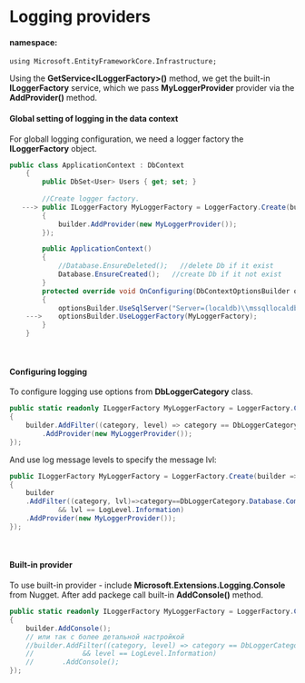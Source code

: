 ﻿# Logging providers

#### namespace:

    using Microsoft.EntityFrameworkCore.Infrastructure;

Using the **GetService\<ILoggerFactory>()** method, we get the built-in **ILoggerFactory** service, which we pass **MyLoggerProvider** provider via the **AddProvider()** method.
<br>

#### Global setting of logging in the data context

For globall logging configuration, we need a logger factory the **ILoggerFactory** object.

```c#
public class ApplicationContext : DbContext
    {
        public DbSet<User> Users { get; set; }
        
        //Create logger factory.
   ---> public ILoggerFactory MyLoggerFactory = LoggerFactory.Create(builder =>
        {
            builder.AddProvider(new MyLoggerProvider());
        });

        public ApplicationContext()
        {
            //Database.EnsureDeleted();   //delete Db if it exist
            Database.EnsureCreated();   //create Db if it not exist
        }
        protected override void OnConfiguring(DbContextOptionsBuilder optionsBuilder)
        {
            optionsBuilder.UseSqlServer("Server=(localdb)\\mssqllocaldb;Database=CRUDApp;Trusted_Connection=True;");
    --->    optionsBuilder.UseLoggerFactory(MyLoggerFactory);
        }
    }
```
<br>

#### Configuring logging
To configure logging use options from **DbLoggerCategory** class.

```c#
public static readonly ILoggerFactory MyLoggerFactory = LoggerFactory.Create(builder =>
{
    builder.AddFilter((category, level) => category == DbLoggerCategory.Database.Command.Name)
        .AddProvider(new MyLoggerProvider());
});
```
And use log message levels to specify the message lvl:
```c#
public ILoggerFactory MyLoggerFactory = LoggerFactory.Create(builder =>
{
    builder
    .AddFilter((category, lvl)=>category==DbLoggerCategory.Database.Command.Name
            && lvl == LogLevel.Information)
    .AddProvider(new MyLoggerProvider());
});
```
<br>

#### Built-in provider
To use built-in provider - include  **Microsoft.Extensions.Logging.Console** from Nugget.
After add packege call built-in **AddConsole()** method.
```C#
public static readonly ILoggerFactory MyLoggerFactory = LoggerFactory.Create(builder =>
{
    builder.AddConsole();
    // или так с более детальной настройкой
    //builder.AddFilter((category, level) => category == DbLoggerCategory.Database.Command.Name
    //            && level == LogLevel.Information)
    //       .AddConsole();
});
```